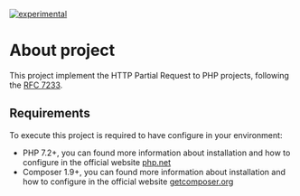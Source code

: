 [![experimental](http://badges.github.io/stability-badges/dist/experimental.svg)](http://github.com/badges/stability-badges)

# About project

This project implement the HTTP Partial Request to PHP projects, following the [RFC 7233](https://tools.ietf.org/html/rfc7233#section-4.1).

## Requirements

To execute this project is required to have configure in your environment:

* PHP 7.2+, you can found more information about installation and how to configure in the official website [php.net](https://www.php.net/)
* Composer 1.9+, you can found more information about installation and how to configure in the official website [getcomposer.org](https://getcomposer.org/)
